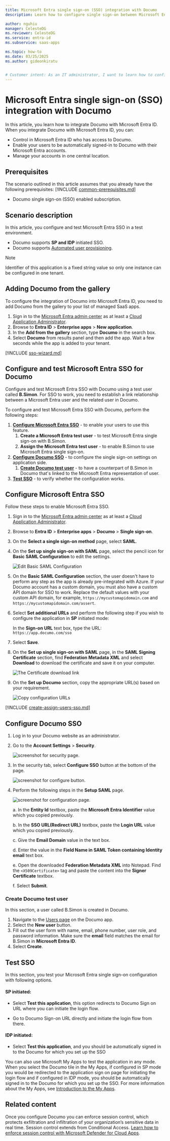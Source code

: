 ```yaml
---
title: Microsoft Entra single sign-on (SSO) integration with Documo
description: Learn how to configure single sign-on between Microsoft Entra ID and Documo.

author: nguhiu
manager: CelesteDG
ms.reviewer: CelesteDG
ms.service: entra-id
ms.subservice: saas-apps

ms.topic: how-to
ms.date: 03/25/2025
ms.author: gideonkiratu


# Customer intent: As an IT administrator, I want to learn how to configure single sign-on between Microsoft Entra ID and Documo so that I can control who has access to Documo, enable automatic sign-in with Microsoft Entra accounts, and manage my accounts in one central location.
---
```


# Microsoft Entra single sign-on (SSO) integration with Documo

In this article,  you learn how to integrate Documo with Microsoft Entra ID. When you integrate Documo with Microsoft Entra ID, you can:

* Control in Microsoft Entra ID who has access to Documo.
* Enable your users to be automatically signed-in to Documo with their Microsoft Entra accounts.
* Manage your accounts in one central location.

## Prerequisites

The scenario outlined in this article assumes that you already have the following prerequisites:
[!INCLUDE [common-prerequisites.md](~/identity/saas-apps/includes/common-prerequisites.md)]
* Documo single sign-on (SSO) enabled subscription.

## Scenario description

In this article,  you configure and test Microsoft Entra SSO in a test environment.

* Documo supports **SP and IDP** initiated SSO.
* Documo supports [Automated user provisioning](documo-provisioning-tutorial.md).

> [!NOTE]
> Identifier of this application is a fixed string value so only one instance can be configured in one tenant.

## Adding Documo from the gallery

To configure the integration of Documo into Microsoft Entra ID, you need to add Documo from the gallery to your list of managed SaaS apps.

1. Sign in to the [Microsoft Entra admin center](https://entra.microsoft.com) as at least a [Cloud Application Administrator](~/identity/role-based-access-control/permissions-reference.md#cloud-application-administrator).
1. Browse to **Entra ID** > **Enterprise apps** > **New application**.
1. In the **Add from the gallery** section, type **Documo** in the search box.
1. Select **Documo** from results panel and then add the app. Wait a few seconds while the app is added to your tenant.

 [!INCLUDE [sso-wizard.md](~/identity/saas-apps/includes/sso-wizard.md)]


<a name='configure-and-test-azure-ad-sso-for-documo'></a>

## Configure and test Microsoft Entra SSO for Documo

Configure and test Microsoft Entra SSO with Documo using a test user called **B.Simon**. For SSO to work, you need to establish a link relationship between a Microsoft Entra user and the related user in Documo.

To configure and test Microsoft Entra SSO with Documo, perform the following steps:

1. **[Configure Microsoft Entra SSO](#configure-azure-ad-sso)** - to enable your users to use this feature.
    1. **Create a Microsoft Entra test user** - to test Microsoft Entra single sign-on with B.Simon.
    1. **Assign the Microsoft Entra test user** - to enable B.Simon to use Microsoft Entra single sign-on.
1. **[Configure Documo SSO](#configure-documo-sso)** - to configure the single sign-on settings on application side.
    1. **[Create Documo test user](#create-documo-test-user)** - to have a counterpart of B.Simon in Documo that's linked to the Microsoft Entra representation of user.
1. **[Test SSO](#test-sso)** - to verify whether the configuration works.

<a name='configure-azure-ad-sso'></a>

## Configure Microsoft Entra SSO

Follow these steps to enable Microsoft Entra SSO.

1. Sign in to the [Microsoft Entra admin center](https://entra.microsoft.com) as at least a [Cloud Application Administrator](~/identity/role-based-access-control/permissions-reference.md#cloud-application-administrator).
1. Browse to **Entra ID** > **Enterprise apps** > **Documo** > **Single sign-on**.
1. On the **Select a single sign-on method** page, select **SAML**.
1. On the **Set up single sign-on with SAML** page, select the pencil icon for **Basic SAML Configuration** to edit the settings.

   ![Edit Basic SAML Configuration](common/edit-urls.png)

1. On the **Basic SAML Configuration** section, the user doesn't have to perform any step as the app is already pre-integrated with Azure. If your Documo account has a custom domain, you must also have a custom API domain for SSO to work. Replace the default values with your custom API domain, for example, `https://mycustomapidomain.com` and `https://mycustomapidomain.com/assert`.

1. Select **Set additional URLs** and perform the following step if you wish to configure the application in **SP** initiated mode:

    In the **Sign-on URL** text box, type the URL:  
    `https://app.documo.com/sso`

1. Select **Save**.

1. On the **Set up single sign-on with SAML** page, in the **SAML Signing Certificate** section,  find **Federation Metadata XML** and select **Download** to download the certificate and save it on your computer.

	![The Certificate download link](common/metadataxml.png)

1. On the **Set up Documo** section, copy the appropriate URL(s) based on your requirement.

	![Copy configuration URLs](common/copy-configuration-urls.png)

<a name='create-an-azure-ad-test-user'></a>

[!INCLUDE [create-assign-users-sso.md](~/identity/saas-apps/includes/create-assign-users-sso.md)]

## Configure Documo SSO

1. Log in to your Documo website as an administrator.

1. Go to the **Account Settings** > **Security**.

    ![screenshot for security page.](./media/documo-tutorial/security.png)

1. In the security tab, select **Configure SSO** button at the bottom of the page.

    ![screenshot for configure button.](./media/documo-tutorial/configure-sso.png)

1. Perform the following steps in the **Setup SAML** page.

    ![screenshot for configuration page.](./media/documo-tutorial/setup-saml.png)

    a. In the **Entity Id** textbox, paste the **Microsoft Entra Identifier** value which you copied previously.

    b. In the **SSO URL(Redirect URL)** textbox, paste the **Login URL** value which you copied previously.

    c. Give the **Email Domain** value in the text box.

    d. Enter the value in the **Field Name in SAML Token containing Identity email** text box.

    e. Open the downloaded **Federation Metadata XML** into Notepad. Find the `<X509Certificate>` tag and paste the content into the **Signer Certificate** textbox.

    f. Select **Submit**.

### Create Documo test user

In this section, a user called B.Simon is created in Documo. 

1. Navigate to the [Users page](https://app.documo.com?redirectTo=/users) on the Documo app.
1. Select the **New user** button.
1. Fill out the user form with name, email, phone number, user role, and password information. Make sure the **email** field matches the email for B.Simon in **Microsoft Entra ID**.
1. Select **Create**.

## Test SSO 

In this section, you test your Microsoft Entra single sign-on configuration with following options. 

#### SP initiated:

* Select **Test this application**, this option redirects to Documo Sign on URL where you can initiate the login flow.  

* Go to Documo Sign-on URL directly and initiate the login flow from there.

#### IDP initiated:

* Select **Test this application**, and you should be automatically signed in to the Documo for which you set up the SSO 

You can also use Microsoft My Apps to test the application in any mode. When you select the Documo tile in the My Apps, if configured in SP mode you would be redirected to the application sign on page for initiating the login flow and if configured in IDP mode, you should be automatically signed in to the Documo for which you set up the SSO. For more information about the My Apps, see [Introduction to the My Apps](https://support.microsoft.com/account-billing/sign-in-and-start-apps-from-the-my-apps-portal-2f3b1bae-0e5a-4a86-a33e-876fbd2a4510).


## Related content

Once you configure Documo you can enforce session control, which protects exfiltration and infiltration of your organization’s sensitive data in real time. Session control extends from Conditional Access. [Learn how to enforce session control with Microsoft Defender for Cloud Apps](/cloud-app-security/proxy-deployment-any-app).
